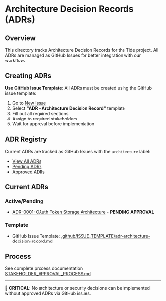 # Architecture Decision Records (ADRs)

## Overview

This directory tracks Architecture Decision Records for the Tide project. All ADRs are managed as GitHub Issues for better integration with our workflow.

## Creating ADRs

**Use GitHub Issue Template**: All ADRs must be created using the GitHub issue template:

1. Go to [New Issue](https://github.com/FreeSideNomad/tide/issues/new/choose)
2. Select **"ADR - Architecture Decision Record"** template
3. Fill out all required sections
4. Assign to required stakeholders
5. Wait for approval before implementation

## ADR Registry

Current ADRs are tracked as GitHub Issues with the `architecture` label:

- [View All ADRs](https://github.com/FreeSideNomad/tide/issues?q=label%3Aarchitecture)
- [Pending ADRs](https://github.com/FreeSideNomad/tide/issues?q=is%3Aopen+label%3Aneeds-approval)
- [Approved ADRs](https://github.com/FreeSideNomad/tide/issues?q=is%3Aclosed+label%3Aarchitecture)

## Current ADRs

### Active/Pending
- [ADR-0001: OAuth Token Storage Architecture](https://github.com/FreeSideNomad/tide/issues/13) - **PENDING APPROVAL**

### Template
- GitHub Issue Template: [.github/ISSUE_TEMPLATE/adr-architecture-decision-record.md](/.github/ISSUE_TEMPLATE/adr-architecture-decision-record.md)

## Process

See complete process documentation: [STAKEHOLDER_APPROVAL_PROCESS.md](../STAKEHOLDER_APPROVAL_PROCESS.md)

---

**🚨 CRITICAL**: No architecture or security decisions can be implemented without approved ADRs via GitHub issues.